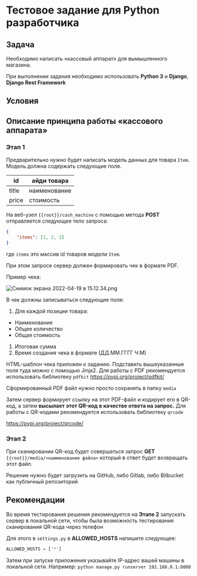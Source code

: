 # **Тестовое задание для Python разработчика**

## Задача

Необходимо написать «кассовый аппарат» для вымышленного магазина.

При выполнении задания необходимо использовать **Python 3** и **Django**, **Django Rest Framework**

## Условия

## Описание принципа работы «кассового аппарата»

### Этап 1

Предварительно нужно будет написать модель данных для товара `Item`. Модель должна содержать следующие поля.

| id | айди товара |
| --- | --- |
| title | наименование |
| price | стоимость |

На веб-узел `{{root}}/cash_machine` с помощью метода **POST** отправляется следующее тело запроса:

```json
{
	"items": [1, 2, 3]
}
```

где `items` это массив id товаров модели `Item`.

При этом запросе сервер должен формировать чек в формате PDF. 

Пример чека: 

![Снимок экрана 2022-04-19 в 15.12.34.png](https://s3-us-west-2.amazonaws.com/secure.notion-static.com/5bd878b5-0cd6-4039-93f0-12635b06df23/Снимок_экрана_2022-04-19_в_15.12.34.png)

В чек должны записываться следующие поля:

 1. Для каждой позиции товара:

- Наименование
- Общее количество
- Общая стоимость
1. Итоговая сумма 
2. Время создания чека в формате (ДД.ММ.ГГГГ Ч:М)

HTML-шаблон чека приложен к заданию. Подставить вышеуказанные поля туда можно с помощью Jinja2. Для работы с PDF рекомендуется использовать библиотеку `pdfkit` https://pypi.org/project/pdfkit/ 

Сформированный PDF файл нужно просто сохранять в папку `media`

Затем сервер формирует ссылку на этот PDF-файл и кодирует его в QR-код, а затем **высылает этот QR-код** **в качестве ответа на запрос.** Для работы с QR-кодами рекомендуется использовать библиотеку `qrcode`

https://pypi.org/project/qrcode/ 

### Этап 2

При сканировании QR-код будет совершаться запрос **GET** `{{root}}/media/<наименование файла>` который в ответ будет возвращать этот файл.

Решение нужно будет загрузить на GitHub, либо Gitlab, либо Bitbucket как публичный репозиторий

## Рекомендации

Во время тестирования решения рекомендуется на **Этапе 2** запускать сервер в локальной сети, чтобы была возможность тестирования сканирования QR-кода через телефон

Для этого в `settings.py` в **ALLOWED_HOSTS** напишите следующее:

```python
ALLOWED_HOSTS = ['*']
```

Затем при запуске приложения указывайте IP-адрес вашей машины в локальной сети. Например: `python manage.py runserver 192.168.0.1:8000`
